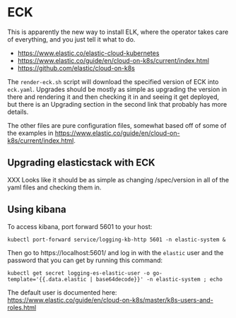 # ECK

This is apparently the new way to install ELK, where the operator takes care
of everything, and you just tell it what to do.
* https://www.elastic.co/elastic-cloud-kubernetes
* https://www.elastic.co/guide/en/cloud-on-k8s/current/index.html
* https://github.com/elastic/cloud-on-k8s

The `render-eck.sh` script will download the specified version of ECK into
`eck.yaml`.  Upgrades should be mostly as simple as upgrading the version
in there and rendering it and then checking it in and seeing it get deployed,
but there is an Upgrading section in the second link that probably has
more details.

The other files are pure configuration files, somewhat based off of some of the
examples in https://www.elastic.co/guide/en/cloud-on-k8s/current/index.html.

## Upgrading elasticstack with ECK

XXX Looks like it should be as simple as changing /spec/version in all of the
yaml files and checking them in.

## Using kibana

To access kibana, port forward 5601 to your host:
```
kubectl port-forward service/logging-kb-http 5601 -n elastic-system &
```

Then go to https://localhost:5601/ and log in with the `elastic` user and
the password that you can get by running this command:
```
kubectl get secret logging-es-elastic-user -o go-template='{{.data.elastic | base64decode}}' -n elastic-system ; echo
```

The default user is documented here:
https://www.elastic.co/guide/en/cloud-on-k8s/master/k8s-users-and-roles.html

